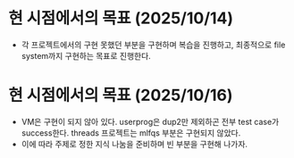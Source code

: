 # 현 시점에서의 목표 (2025/10/14)

 - 각 프로젝트에서의 구현 못했던 부분을 구현하며 복습을 진행하고, 최종적으로 file system까지 구현하는 목표로 진행한다.

# 현 시점에서의 목표 (2025/10/16)

 - VM은 구현이 되지 않아 있다. userprog은 dup2만 제외하곤 전부 test case가 success한다. threads 프로젝트는 mlfqs 부분은 구현되지 않았다.
 - 이에 따라 주제로 정한 지식 나눔을 준비하며 빈 부분을 구현해 나가자.
